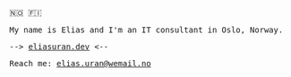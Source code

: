 <samp>

🇳🇴 🇫🇮
  <p>My name is Elias and I'm an IT consultant in Oslo, Norway.</p>
  <p>--> <a target="_blank" href="https://www.eliasuran.dev">eliasuran.dev</a> <--</p> 
  <p>Reach me: <a href="mailto:elias.uran@wemail.no">elias.uran@wemail.no</a></p>
  
</samp>
